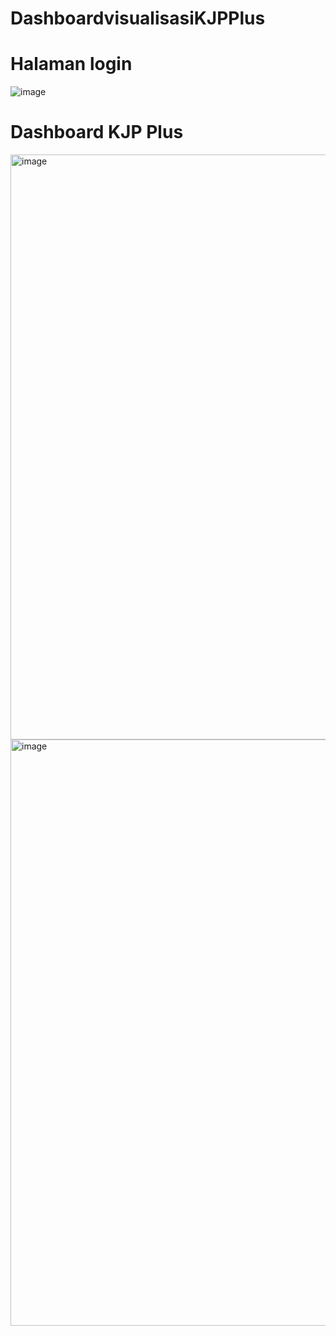 ﻿# DashboardvisualisasiKJPPlus
# Halaman login
![image](https://github.com/user-attachments/assets/73ad0634-54bd-4a06-b39c-f5ad586fdee3)


# Dashboard KJP Plus
<img width="936" alt="image" src="https://github.com/user-attachments/assets/09138c8e-02a7-444f-bcc2-740c6d19af75">
<img width="938" alt="image" src="https://github.com/user-attachments/assets/1e0b2a26-39c4-4c17-8976-8130c1f5b7af">
